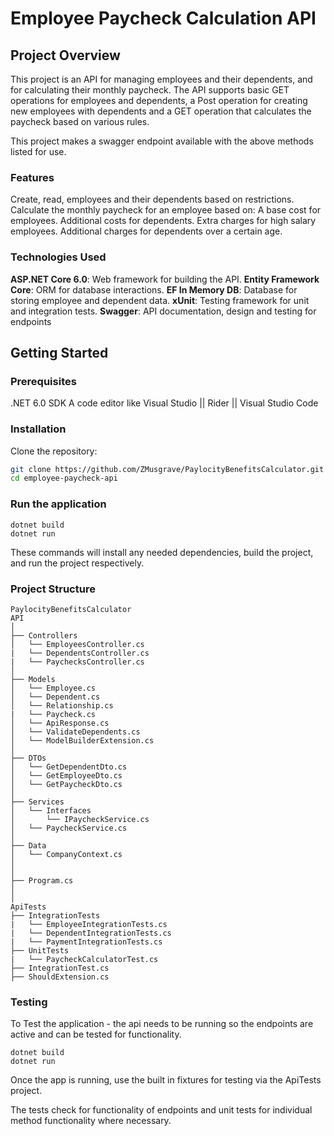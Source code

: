 # Employee Paycheck Calculation API

## Project Overview
This project is an API for managing employees and their dependents, and for calculating their monthly paycheck. The API supports basic GET operations for employees and dependents, a Post operation for creating new employees with dependents and a GET operation that calculates the paycheck based on various rules.

This project makes a swagger endpoint available with the above methods listed for use. 

### Features

Create, read, employees and their dependents based on restrictions.
Calculate the monthly paycheck for an employee based on:
A base cost for employees.
Additional costs for dependents.
Extra charges for high salary employees.
Additional charges for dependents over a certain age.

### Technologies Used

**ASP.NET Core 6.0**: Web framework for building the API.
**Entity Framework Core**: ORM for database interactions.
**EF In Memory DB**: Database for storing employee and dependent data.
**xUnit**: Testing framework for unit and integration tests.
**Swagger**: API documentation, design and testing for endpoints

## Getting Started

### Prerequisites

.NET 6.0 SDK 
A code editor like Visual Studio || Rider || Visual Studio Code

### Installation

Clone the repository:

```bash
git clone https://github.com/ZMusgrave/PaylocityBenefitsCalculator.git
cd employee-paycheck-api
```

### Run the application

```console
dotnet build
dotnet run
```

These commands will install any needed dependencies, build the project, and run
the project respectively.

### Project Structure

```
PaylocityBenefitsCalculator
API
│
├── Controllers
│   └── EmployeesController.cs
|   └── DependentsController.cs
|   └── PaychecksController.cs
│
├── Models
│   └── Employee.cs
│   └── Dependent.cs
│   └── Relationship.cs
|   └── Paycheck.cs
│   └── ApiResponse.cs
│   └── ValidateDependents.cs
│   └── ModelBuilderExtension.cs
│
├── DTOs
│   └── GetDependentDto.cs
│   └── GetEmployeeDto.cs
│   └── GetPaycheckDto.cs
│
├── Services
│   └── Interfaces
│       └── IPaycheckService.cs
│   └── PaycheckService.cs
│
├── Data
│   └── CompanyContext.cs
│
│
├── Program.cs
│
│
ApiTests
├── IntegrationTests
|   └── EmployeeIntegrationTests.cs
|   └── DependentIntegrationTests.cs
|   └── PaymentIntegrationTests.cs
├── UnitTests
|   └── PaycheckCalculatorTest.cs
├── IntegrationTest.cs
├── ShouldExtension.cs
```

### Testing

To Test the application - the api needs to be running so the endpoints are active and can be tested for functionality.

```console
dotnet build
dotnet run
```

Once the app is running, use the built in fixtures for testing via the ApiTests project. 

The tests check for functionality of endpoints and unit tests for individual method functionality where necessary. 




